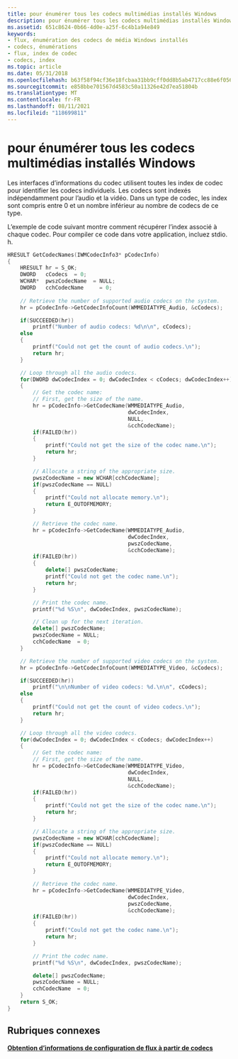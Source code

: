 ```yaml
---
title: pour énumérer tous les codecs multimédias installés Windows
description: pour énumérer tous les codecs multimédias installés Windows
ms.assetid: 651c8624-0b66-4d0e-a25f-6c4b1a94e849
keywords:
- flux, énumération des codecs de média Windows installés
- codecs, énumérations
- flux, index de codec
- codecs, index
ms.topic: article
ms.date: 05/31/2018
ms.openlocfilehash: b63f58f94cf36e18fcbaa31bb9cff0dd8b5ab4717cc88e6f05657c7a2c72b429
ms.sourcegitcommit: e858bbe701567d4583c50a11326e42d7ea51804b
ms.translationtype: MT
ms.contentlocale: fr-FR
ms.lasthandoff: 08/11/2021
ms.locfileid: "118699811"
---
```

# <a name="to-enumerate-all-installed-windows-media-codecs"></a>pour énumérer tous les codecs multimédias installés Windows

Les interfaces d’informations du codec utilisent toutes les index de codec pour identifier les codecs individuels. Les codecs sont indexés indépendamment pour l’audio et la vidéo. Dans un type de codec, les index sont compris entre 0 et un nombre inférieur au nombre de codecs de ce type.

L’exemple de code suivant montre comment récupérer l’index associé à chaque codec. Pour compiler ce code dans votre application, incluez stdio. h.


```C++
HRESULT GetCodecNames(IWMCodecInfo3* pCodecInfo)
{
    HRESULT hr = S_OK;
    DWORD   cCodecs  = 0;
    WCHAR*  pwszCodecName  = NULL;
    DWORD   cchCodecName     = 0;
    
    // Retrieve the number of supported audio codecs on the system.
    hr = pCodecInfo->GetCodecInfoCount(WMMEDIATYPE_Audio, &cCodecs);

    if(SUCCEEDED(hr))
        printf("Number of audio codecs: %d\n\n", cCodecs);
    else
    {
        printf("Could not get the count of audio codecs.\n");
        return hr;
    }

    // Loop through all the audio codecs.
    for(DWORD dwCodecIndex = 0; dwCodecIndex < cCodecs; dwCodecIndex++)
    {
        // Get the codec name:
        // First, get the size of the name.
        hr = pCodecInfo->GetCodecName(WMMEDIATYPE_Audio, 
                                      dwCodecIndex, 
                                      NULL, 
                                      &cchCodecName);
        if(FAILED(hr))
        {
            printf("Could not get the size of the codec name.\n");
            return hr;
        }

        // Allocate a string of the appropriate size.
        pwszCodecName = new WCHAR[cchCodecName];
        if(pwszCodecName == NULL)
        {
            printf("Could not allocate memory.\n");
            return E_OUTOFMEMORY;
        }

        // Retrieve the codec name.
        hr = pCodecInfo->GetCodecName(WMMEDIATYPE_Audio, 
                                      dwCodecIndex, 
                                      pwszCodecName, 
                                      &cchCodecName);
        if(FAILED(hr))
        {
            delete[] pwszCodecName;
            printf("Could not get the codec name.\n");
            return hr;
        }

        // Print the codec name.
        printf("%d %S\n", dwCodecIndex, pwszCodecName);

        // Clean up for the next iteration.
        delete[] pwszCodecName;
        pwszCodecName = NULL;
        cchCodecName  = 0;
    }

    // Retrieve the number of supported video codecs on the system.
    hr = pCodecInfo->GetCodecInfoCount(WMMEDIATYPE_Video, &cCodecs);

    if(SUCCEEDED(hr))
        printf("\n\nNumber of video codecs: %d.\n\n", cCodecs);
    else
    {
        printf("Could not get the count of video codecs.\n");
        return hr;
    }

    // Loop through all the video codecs.
    for(dwCodecIndex = 0; dwCodecIndex < cCodecs; dwCodecIndex++)
    {
        // Get the codec name:
        // First, get the size of the name.
        hr = pCodecInfo->GetCodecName(WMMEDIATYPE_Video, 
                                      dwCodecIndex, 
                                      NULL, 
                                      &cchCodecName);
        if(FAILED(hr))
        {
            printf("Could not get the size of the codec name.\n");
            return hr;
        }

        // Allocate a string of the appropriate size.
        pwszCodecName = new WCHAR[cchCodecName];
        if(pwszCodecName == NULL)
        {
            printf("Could not allocate memory.\n");
            return E_OUTOFMEMORY;
        }

        // Retrieve the codec name.
        hr = pCodecInfo->GetCodecName(WMMEDIATYPE_Video, 
                                      dwCodecIndex, 
                                      pwszCodecName, 
                                      &cchCodecName);
        if(FAILED(hr))
        {
            printf("Could not get the codec name.\n");
            return hr;
        }

        // Print the codec name.
        printf("%d %S\n", dwCodecIndex, pwszCodecName);

        delete[] pwszCodecName;
        pwszCodecName = NULL;
        cchCodecName  = 0;
    }
    return S_OK;
}
```



## <a name="related-topics"></a>Rubriques connexes

<dl> <dt>

[**Obtention d’informations de configuration de flux à partir de codecs**](getting-stream-configuration-information-from-codecs.md)
</dt> </dl>

 

 




